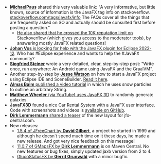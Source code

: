 * [**MichaelPaus**](https://twitter.com/MichaelPaus) shared this very valuable link: "A very informative, but little known, source of information is the JavaFX tag info on stackoverflow. [stackoverflow.com/tags/javafx/info](https://stackoverflow.com/tags/javafx/info) The FAQs cover all the things that are frequently asked on SO and actually should be consulted first before posting a question."
  * [He also shared that he crossed the 10K reputation limit on Stackoverflow](https://twitter.com/MichaelPaus/status/1612385027760734208) (which gives you access to the moderator tools), by answering mostly JavaFX related questions!
* [**Johan Vos** is looking for help with the JavaFX plugin for Eclipse 2022-12](https://twitter.com/johanvos/status/1611354561863614465). Who has #Eclipse experience and wants to help the #JavaFX community?
* [**Siegfried Steiner**](https://twitter.com/MetacodesPro/status/1612477239249047552) wrote a very detailed, clear, step-by-step post: "Write once, run anywhere: An Android game using JavaFX and the GraalVM".
* Another step-by-step by [**Jesse Watson**](https://twitter.com/jessals04/status/1611842000965505025) on how to start a JavaFX project using Eclipse IDE and SceneBuilder. [Read it here](https://www.jessejwatson.com/posts/javafx-how-i-made-my-first-java-gui).
* [**Almas Baim** published a video tutorial](https://www.youtube.com/watch?v=UAGRgntpliI) in which he uses snow particles to outline an arbitrary String.
* [**Matthew Wheeler** (via YouTube) uses JavaFX 3D](https://www.youtube.com/watch?v=2Mjzw_fKqbM) to randomly generate galaxies.
* [**JavaFX3D**](https://twitter.com/JavaFX3D/status/1612944735752310784) found a nice Car Rental System with a JavaFX user interface. Code with screenshots and videos is [available on GitHub](https://github.com/yuenci/Java-Car-Rental-System).
* [**Dirk Lemmermann** shared a teaser](https://twitter.com/dlemmermann/status/1612469114127147010) of the new layout for jfx-central.com.
* New releases:
  * [1.5.4 of JFreeChart by **David Gilbert**](https://twitter.com/david_m_gilbert/status/1612140104734089219?t=_DrlFGujAC-b0GMEYa8lmQ&s=09), a project he started in 1999 and although he doesn't spend much time on it these days, he made a new release. And got very nice feedback on this message!
  * [11.0.7 of GMapsFX by **Dirk Lemmermann**](https://twitter.com/dlemmermann/status/1613501135247101955) is on Maven Central. No new features or bug fixes, simply updated jaxb version from 2 to 4.
  * [GlucoStatusFX by **Gerrit Grunwald**](https://mastodon.social/@hansolo_/109675689095015969) with a minor bugfix.